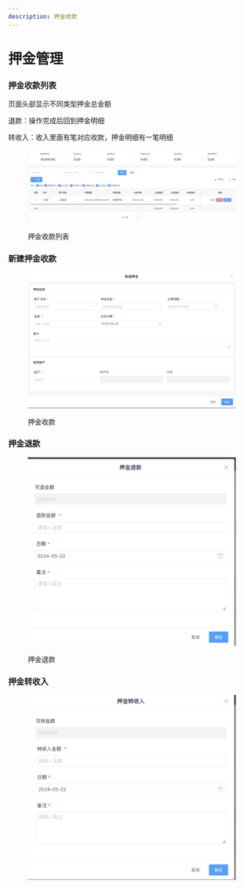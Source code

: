 ```yaml
---
description: 押金收款
---
```


# 押金管理

### 押金收款列表

页面头部显示不同类型押金总金额

退款：操作完成后回到押金明细

转收入：收入里面有笔对应收款，押金明细有一笔明细

<figure><img src="../../../.gitbook/assets/image (100).png" alt=""><figcaption><p>押金收款列表</p></figcaption></figure>

### 新建押金收款

<figure><img src="../../../.gitbook/assets/image (101).png" alt=""><figcaption><p>押金收款</p></figcaption></figure>

### 押金退款

<figure><img src="../../../.gitbook/assets/image (103).png" alt=""><figcaption><p>押金退款</p></figcaption></figure>

### 押金转收入

<figure><img src="../../../.gitbook/assets/image (104).png" alt=""><figcaption></figcaption></figure>
